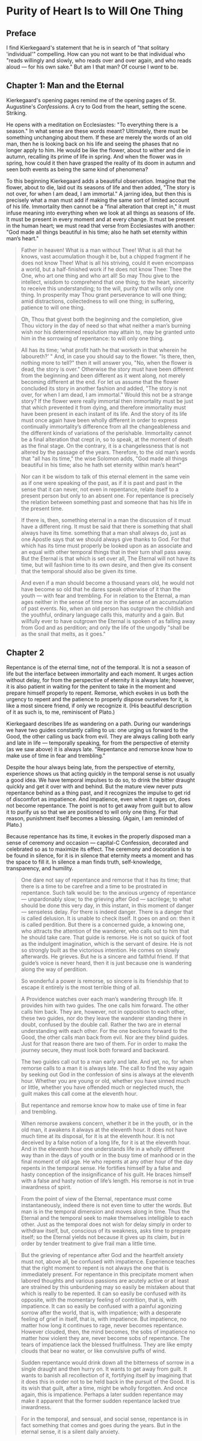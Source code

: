 # Purity of Heart Is to Will One Thing

## Preface

I find Kierkegaard's statement that he is in search of "that solitary 'individual'" compelling. How can you not want to be that individual who "reads willingly and slowly, who reads over and over again, and who reads aloud — for his own sake." But am I that man? Of course I *want* to be.

## Chapter 1: Man and the Eternal

Kierkegaard's opening pages remind me of the opening pages of St. Augustine's *Confessions*. A cry to God from the heart, setting the scene. Striking.

He opens with a meditation on Ecclesiastes: "To everything there is a season." In what sense are these words meant? Ultimately, there must be something unchanging about them. If these are merely the words of an old man, then he is looking back on his life and seeing the phases that no longer apply to him. He would be like the flower, about to wither and die in autumn, recalling its prime of life in spring. And when the flower was in spring, how could it then have grasped the reality of its doom in autumn and seen both events as being the same kind of phenomena?

To this beginning Kierkegaard adds a beautiful observation. Imagine that the flower, about to die, laid out its seasons of life and then added, "The story is not over, for when I am dead, I am immortal." A jarring idea, but then this is precisely what a man must add if making the same sort of limited account of his life. Immortality then cannot be a "final alteration that crept in," it must infuse meaning into everything when we look at all things as seasons of life. It must be present in every moment and at every change. It must be present in the human heart; we must read that verse from Ecclesiastes with another: "God made all things beautiful in his time; also he hath set eternity within man’s heart."

> Father in heaven! What is a man without Thee! What is all that he knows, vast accumulation though it be, but a chipped fragment if he does not know Thee! What is all his striving, could it even encompass a world, but a half-finished work if he does not know Thee: Thee the One, who art one thing and who art all! So may Thou give to the intellect, wisdom to comprehend that one thing; to the heart, sincerity to receive this understanding; to the will, purity that wills only one thing. In prosperity may Thou grant perseverance to will one thing; amid distractions, collectedness to will one thing; in suffering, patience to will one thing.

> Oh, Thou that givest both the beginning and the completion, give Thou victory in the day of need so that what neither a man’s burning wish nor his determined resolution may attain to, may be granted unto him in the sorrowing of repentance: to will only one thing.

> All has its time; ‘what profit hath he that worketh in that wherein he laboureth?’ " And, in case you should say to the flower. "Is there, then, nothing more to tell?" then it will answer you, "No, when the flower is dead, the story is over." Otherwise the story must have been different from the beginning and been different as it went along, not merely becoming different at the end. For let us assume that the flower concluded its story in another fashion and added, "The story is not over, for when I am dead, I am immortal." Would this not be a strange story? If the flower were really immortal then immortality must be just that which prevented it from dying, and therefore immortality must have been present in each instant of its life. And the story of its life must once again have been wholly different in order to express continually immortality’s difference from all the changeableness and the different kinds of variations of the perishable. Immortality cannot be a final alteration that crept in, so to speak, at the moment of death as the final stage. On the contrary, it is a changelessness that is not altered by the passage of the years. Therefore, to the old man’s words that "all has its time," the wise Solomon adds, "God made all things beautiful in his time; also he hath set eternity within man’s heart"

> Nor can it be wisdom to talk of this eternal element in the same vein as if one were speaking of the past, as if it is past and past in the sense that it can never, not even in repentance, relate itself to a present person but only to an absent one. For repentance is precisely the relation between something past and someone that has his life in the present time.

> If there is, then, something eternal in a man the discussion of it must have a different ring. It must be said that there is something that shall always have its time. something that a man shall always do, just as one Apostle says that we should always give thanks to God. For that which has its time must properly be looked upon as an associate and an equal with other temporal things that in their turn shall pass away. But the Eternal is that which is set over all, The Eternal will not have its time, but will fashion time to its own desire, and then give its consent that the temporal should also be given its time.

> And even if a man should become a thousand years old, he would not have become so old that he dares speak otherwise of it than the youth — with fear and trembling. For in relation to the Eternal, a man ages neither in the sense of time nor in the sense of an accumulation of past events. No, when an old person has outgrown the childish and the youthful, ordinary language calls this, maturity and a gain. But willfully ever to have outgrown the Eternal is spoken of as falling away from God and as perdition; and only the life of the ungodly "shall be as the snail that melts, as it goes."

## Chapter 2

Repentance is of the eternal time, not of the temporal. It is not a season of life but the interface between immortality and each moment. It urges action without delay, for from the perspective of eternity it is always late; however, it is also patient in waiting for the penitent to take in the moment and prepare himself properly to repent. Remorse, which evokes in us both the urgency to repent and the patience to properly dispose ourselves for it, is like a most sincere friend, if only we recognize it. (His beautiful description of it as such is, to me, reminiscent of Plato.)

Kierkegaard describes life as wandering on a path. During our wanderings we have two guides constantly calling to us: one urging us forward to the Good, the other calling us back from evil. They are always calling both early and late in life — temporally speaking, for from the perspective of eternity (as we saw above) it is always late. "Repentance and remorse know how to make use of time in fear and trembling."

Despite the hour always being late, from the perspective of eternity, experience shows us that acting quickly in the temporal sense is not usually a good idea. We have temporal impulses to do so, to drink the bitter draught quickly and get it over with and behind. But the mature view never puts repentance behind as a thing past, and it recognizes the impulse to get rid of discomfort as impatience. And impatience, even when it rages on, does not become repentance. The point is not to get away from guilt but to allow it to purify us so that we are positioned to will only one thing. For that reason, punishment itself becomes a blessing. (Again, I am reminded of Plato.) 

Because repentance has its time, it evokes in the properly disposed man a sense of ceremony and occasion — capital-C Confession, decorated and celebrated so as to maximize its effect. The ceremony and decoration is to be found in silence, for it is in silence that eternity meets a moment and has the space to fill it. In silence a man finds truth, self-knowledge, transparency, and humility.

> One dare not say of repentance and remorse that it has its time; that there is a time to be carefree and a time to be prostrated in repentance. Such talk would be: to the anxious urgency of repentance — unpardonably slow; to the grieving after God — sacrilege; to what should be done this very day, in this instant, in this moment of danger — senseless delay. For there is indeed danger. There is a danger that is called delusion. It is unable to check itself. It goes on and on: then it is called perdition. But there is a concerned guide, a knowing one, who attracts the attention of the wanderer, who calls out to him that he should take care. That guide is remorse. He is not so quick of foot as the indulgent imagination, which is the servant of desire. He is not so strongly built as the victorious intention. He comes on slowly afterwards. He grieves. But he is a sincere and faithful friend. If that guide’s voice is never heard, then it is just because one is wandering along the way of perdition. 

>  So wonderful a power is remorse, so sincere is its friendship that to escape it entirely is the most terrible thing of all.

> A Providence watches over each man’s wandering through life. It provides him with two guides. The one calls him forward. The other calls him back. They are, however, not in opposition to each other, these two guides, nor do they leave the wanderer standing there in doubt, confused by the double call. Rather the two are in eternal understanding with each other. For the one beckons forward to the Good, the other calls man back from evil. Nor are they blind guides. Just for that reason there are two of them. For in order to make the journey secure, they must look both forward and backward. 

> The two guides call out to a man early and late. And yet, no, for when remorse calls to a man it is always late. The call to find the way again by seeking out God in the confession of sins is always at the eleventh hour. Whether you are young or old, whether you have sinned much or little, whether you have offended much or neglected much, the guilt makes this call come at the eleventh hour.

> But repentance and remorse know how to make use of time in fear and trembling. 

> When remorse awakens concern, whether it be in the youth, or in the old man, it awakens it always at the eleventh hour. It does not have much time at its disposal, for it is at the eleventh hour. It is not deceived by a false notion of a long life, for it is at the eleventh hour. And in the eleventh hour one understands life in a wholly different way than in the days of youth or in the busy time of manhood or in the final moment of old age. He who repents at any other hour of the day repents in the temporal sense. He fortifies himself by a false and hasty conception of the insignificance of his guilt. He braces himself with a false and hasty notion of life’s length. His remorse is not in true inwardness of spirit.

> From the point of view of the Eternal, repentance must come instantaneously, indeed there is not even time to utter the words. But man is in the temporal dimension and moves along in time. Thus the Eternal and the temporal seek to make themselves intelligible to each other. Just as the temporal does not wish for delay simply in order to withdraw itself, but, conscious of its weakness, asks time to prepare itself; so the Eternal yields not because it gives up its claim, but in order by tender treatment to give frail man a little time.

> But the grieving of repentance after God and the heartfelt anxiety must not, above all, be confused with impatience. Experience teaches that the right moment to repent is not always the one that is immediately present. For repentance in this precipitate moment when labored thoughts and various passions are acutely active or at least are strained by this unburdening may so easily be mistaken about that which is really to be repented. It can so easily be confused with its opposite, with the momentary feeling of contrition, that is, with impatience. It can so easily be confused with a painful agonizing sorrow after the world, that is, with impatience; with a desperate feeling of grief in itself, that is, with impatience. But impatience, no matter how long it continues to rage, never becomes repentance. However clouded, then, the mind becomes, the sobs of impatience no matter how violent they are, never become sobs of repentance. The tears of impatience lack the blessed fruitfulness. They are like empty clouds that bear no water, or like convulsive puffs of wind.

> Sudden repentance would drink down all the bitterness of sorrow in a single draught and then hurry on. It wants to get away from guilt. It wants to banish all recollection of it, fortifying itself by imagining that it does this in order not to be held back in the pursuit of the Good. It is its wish that guilt, after a time, might be wholly forgotten. And once again, this is impatience. Perhaps a later sudden repentance may make it apparent that the former sudden repentance lacked true inwardness.

> For in the temporal, and sensual, and social sense, repentance is in fact something that comes and goes during the years. But in the eternal sense, it is a silent daily anxiety.




